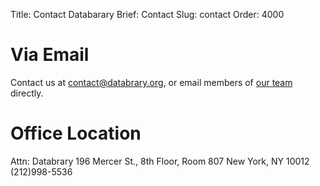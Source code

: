 Title: Contact Databarary
Brief: Contact
Slug: contact
Order: 4000

# Via Email

Contact us at [contact@databrary.org](mailto:contact@databrary.org "Email Databrary"), or email members of [our team](/community/team.html "Our Team") directly.

# Office Location

Attn: Databrary
196 Mercer St., 8th Floor, Room 807
New York, NY 10012
(212)998-5536
